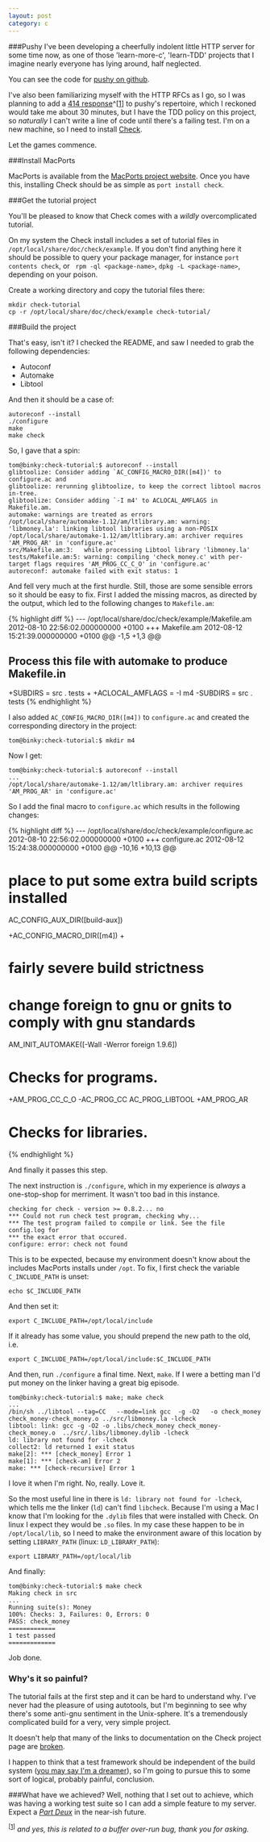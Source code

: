 ```yaml
---
layout: post
category: c
---
```


###Pushy
I've been developing a cheerfully indolent little HTTP server for some
time now, as one of those 'learn-more-c', 'learn-TDD' projects that
I imagine nearly everyone has lying around, half neglected.

You can see the code for [pushy on github](https://github.com/TomRegan/pushy).

I've also been familiarizing myself with the HTTP RFCs as I go, so I was
planning to add a <a id="reverse-pooky"></a>[414 response](http://www.w3.org/Protocols/rfc2616/rfc2616-sec10.html#sec10.4.15)^[[1](#pookie)]
to pushy's repertoire, which I reckoned
would take me about 30 minutes, but I have the TDD policy on this
project, so _naturally_ I can't write a line of code until there's
a failing test. I'm on a new machine, so I need to install 
[Check](http://check.sourceforge.net/).

Let the games commence.

###Install MacPorts

MacPorts is available from the [MacPorts project website](http://www.macports.org/).
Once you have this, installing Check should be as simple as `port install check`.

###Get the tutorial project

You'll be pleased to know that Check comes with a _wildly_ overcomplicated 
tutorial.

On my system the Check install includes a set of tutorial files in 
`/opt/local/share/doc/check/example`. If you don't find anything here
it should be possible to query your package manager, for instance
`port contents check`, or ` rpm -ql <package-name>`,
`dpkg -L <package-name>`, depending on your poison.

Create a working directory and copy the tutorial files there:

    mkdir check-tutorial
    cp -r /opt/local/share/doc/check/example check-tutorial/

###Build the project

That's easy, isn't it? I checked the README, and saw I needed to
grab the following dependencies:
* Autoconf
* Automake
* Libtool

And then it should be a case of:

    autoreconf --install
    ./configure
    make
    make check

So, I gave that a spin:

    tom@binky:check-tutorial:$ autoreconf --install
    glibtoolize: Consider adding `AC_CONFIG_MACRO_DIR([m4])' to configure.ac and
    glibtoolize: rerunning glibtoolize, to keep the correct libtool macros in-tree.
    glibtoolize: Consider adding `-I m4' to ACLOCAL_AMFLAGS in Makefile.am.
    automake: warnings are treated as errors
    /opt/local/share/automake-1.12/am/ltlibrary.am: warning: 'libmoney.la': linking libtool libraries using a non-POSIX
    /opt/local/share/automake-1.12/am/ltlibrary.am: archiver requires 'AM_PROG_AR' in 'configure.ac'
    src/Makefile.am:3:   while processing Libtool library 'libmoney.la'
    tests/Makefile.am:5: warning: compiling 'check_money.c' with per-target flags requires 'AM_PROG_CC_C_O' in 'configure.ac'
    autoreconf: automake failed with exit status: 1

And fell very much at the first hurdle. Still, those are some sensible
errors so it should be easy to fix. First I added the missing macros, as
directed by the output, which led to the following changes to `Makefile.am`:

{% highlight diff %}
--- /opt/local/share/doc/check/example/Makefile.am 2012-08-10 22:56:02.000000000 +0100
+++ Makefile.am 2012-08-12 15:21:39.000000000 +0100
@@ -1,5 +1,3 @@
 ## Process this file with automake to produce Makefile.in
  
+SUBDIRS = src . tests
+
+ACLOCAL_AMFLAGS = -I m4
-SUBDIRS = src . tests
{% endhighlight %}

I also added `AC_CONFIG_MACRO_DIR([m4])` to `configure.ac` and created
the corresponding directory in the project:

    tom@binky:check-tutorial:$ mkdir m4

Now I get:

    tom@binky:check-tutorial:$ autoreconf --install
    ...
    /opt/local/share/automake-1.12/am/ltlibrary.am: archiver requires 'AM_PROG_AR' in 'configure.ac'

So I add the final macro to `configure.ac` which results in the
following changes:

{% highlight diff %}
--- /opt/local/share/doc/check/example/configure.ac 2012-08-10 22:56:02.000000000 +0100
+++ configure.ac 2012-08-12 15:24:38.000000000 +0100
@@ -10,16 +10,13 @@
# place to put some extra build scripts installed
AC_CONFIG_AUX_DIR([build-aux])

+AC_CONFIG_MACRO_DIR([m4])
+
# fairly severe build strictness
# change foreign to gnu or gnits to comply with gnu standards
AM_INIT_AUTOMAKE([-Wall -Werror foreign 1.9.6])

# Checks for programs.
+AM_PROG_CC_C_O
-AC_PROG_CC
AC_PROG_LIBTOOL
+AM_PROG_AR

# Checks for libraries.
{% endhighlight %}

And finally it passes this step.

The next instruction is `./configure`, which in my experience is _always_ 
a one-stop-shop for merriment. It wasn't too bad in this instance.

    checking for check - version >= 0.8.2... no
    *** Could not run check test program, checking why...
    *** The test program failed to compile or link. See the file config.log for
    *** the exact error that occured.
    configure: error: check not found

This is to be expected, because my environment doesn't know about the
includes MacPorts installs under `/opt`. To fix, I first check the variable
`C_INCLUDE_PATH` is unset:

    echo $C_INCLUDE_PATH

And then set it:

    export C_INCLUDE_PATH=/opt/local/include

If it already has some value, you should prepend the new path to the old,
i.e.

    export C_INCLUDE_PATH=/opt/local/include:$C_INCLUDE_PATH

And then, run `./configure` a final time. Next, `make`. If I were a betting
man I'd put money on the linker having a great big episode.

    tom@binky:check-tutorial:$ make; make check
    ...
    /bin/sh ../libtool --tag=CC   --mode=link gcc  -g -O2   -o check_money check_money-check_money.o ../src/libmoney.la -lcheck 
    libtool: link: gcc -g -O2 -o .libs/check_money check_money-check_money.o  ../src/.libs/libmoney.dylib -lcheck
    ld: library not found for -lcheck
    collect2: ld returned 1 exit status
    make[2]: *** [check_money] Error 1
    make[1]: *** [check-am] Error 2
    make: *** [check-recursive] Error 1

I love it when I'm right. No, really. Love it.

So the most useful line in there is `ld: library not found for -lcheck`,
which tells me the linker (`ld`) can't find `libcheck`. Because I'm using
a Mac I know that I'm looking for the `.dylib` files that were installed
with Check. On linux I expect they would be `.so` files. In my case
these happen to be in `/opt/local/lib`, so I need to make the environment
aware of this location by setting `LIBRARY_PATH` (linux: `LD_LIBRARY_PATH`):

    export LIBRARY_PATH=/opt/local/lib

And finally:

    tom@binky:check-tutorial:$ make check
    Making check in src
    ...
    Running suite(s): Money
    100%: Checks: 3, Failures: 0, Errors: 0
    PASS: check_money
    =============
    1 test passed
    =============

Job done.

### Why's it so painful?
The tutorial fails at the first step and it can be hard to understand why.
I've never had the pleasure of using autotools, but I'm beginning to see why there's some
anti-gnu sentiment in the Unix-sphere. It's a tremendously complicated
build for a very, very simple project.

It doesn't help that many of the links to documentation on the Check
project page are [broken](http://check.sourceforge.net/doc/check_html/index.html).

I happen to think
that a test framework should be independent of the build system
([you may say I'm a dreamer](http://www.youtube.com/watch?v=yRhq-yO1KN8)),
so I'm going to pursue this to some sort of logical, probably painful,
conclusion.

###What have we achieved?
Well, nothing that I set out to achieve, which was having a working
test suite so I can add a simple feature to my server. Expect a
_[Part Deux](http://www.youtube.com/watch?v=hEc-9hIdK0E)_
in the near-ish future.

<a id="pookie"></a>
<sup>[[1](#reverse-pooky)]</sup> _and yes, this is related to a buffer over-run bug, thank you for asking._
